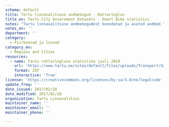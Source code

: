 ```yaml
---
schema: default
title: Tartu linnavalitsuse andmekogud - Rattaringlus
title_en: Tartu City Government Datasets - Smart Bike statistics
notes: "Tartu linnavalitsuse andmekogudest koondatud ja avatud andmed Tartu kodulehel on kättesaadaval <a href=\"https://www.tartu.ee/et/avaandmed\"> siit</a>."
notes_en: ''
department: ''
category:
  - Piirkonnad ja linnad
category_en:
  - Regions and Cities
resources:
  - name: Tartu rattaringluse statistika juuli 2019
    url: 'https://www.tartu.ee/sites/default/files/uploads/Transport/Smart%20Bike%20Tartu_july%202019.zip'
    format: ZIP
    interactive: 'True'
license: 'https://creativecommons.org/licenses/by-sa/3.0/ee/legalcode'
update_freq: ''
date_issued: 2017/02/28
date_modified: 2017/02/28
organization: Tartu Linnavalitsus
maintainer_name: ''
maintainer_email: ''
maintainer_phone: ''

---
```

